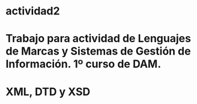 # actividad2

# Trabajo para actividad de Lenguajes de Marcas y Sistemas de Gestión de Información. 1º curso de DAM.

# XML, DTD y XSD